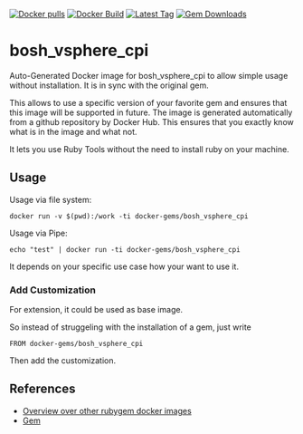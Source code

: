 [![Docker pulls](https://img.shields.io/docker/pulls/rubygem/bosh_vsphere_cpi.svg)](https://hub.docker.com/r/rubygem/bosh_vsphere_cpi/)
[![Docker Build](https://img.shields.io/docker/automated/rubygem/bosh_vsphere_cpi.svg)](https://hub.docker.com/r/rubygem/bosh_vsphere_cpi/)
[![Latest Tag](https://img.shields.io/github/tag/docker-rubygem/bosh_vsphere_cpi.svg)](https://hub.docker.com/r/rubygem/bosh_vsphere_cpi/)
[![Gem Downloads](https://img.shields.io/gem/dt/bosh_vsphere_cpi.svg)](https://rubygems.org/gems/bosh_vsphere_cpi/)
# bosh_vsphere_cpi

Auto-Generated Docker image for bosh_vsphere_cpi to allow simple usage without installation.
It is in sync with the original gem.

This allows to use a specific version of your favorite gem and ensures that this image will be supported in future.
The image is generated automatically from a github repository by Docker Hub.
This ensures that you exactly know what is in the image and what not.

It lets you use Ruby Tools without the need to install ruby on your machine.

## Usage

Usage via file system:

`docker run -v $(pwd):/work -ti docker-gems/bosh_vsphere_cpi`

Usage via Pipe:

`echo "test" | docker run -ti docker-gems/bosh_vsphere_cpi`

It depends on your specific use case how your want to use it.

### Add Customization

For extension, it could be used as base image.

So instead of struggeling with the installation of a gem, just write

`FROM docker-gems/bosh_vsphere_cpi`

Then add the customization.

## References

 - [Overview over other rubygem docker images](https://github.com/thinkbot/docker-rubygem)
 - [Gem](https://rubygems.org/gems/bosh_vsphere_cpi/)
